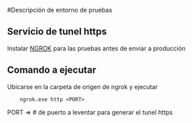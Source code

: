 #Descripción de entorno de pruebas 

## Servicio de tunel https
Instalar [NGROK](https://ngrok.com/) para las pruebas antes de enviar a producción

## Comando a ejecutar
Ubicarse en la carpeta de origen de ngrok y ejecutar
``` 
    ngrok.exe http <PORT>
```
PORT => # de puerto a leventar para generar el tunel https